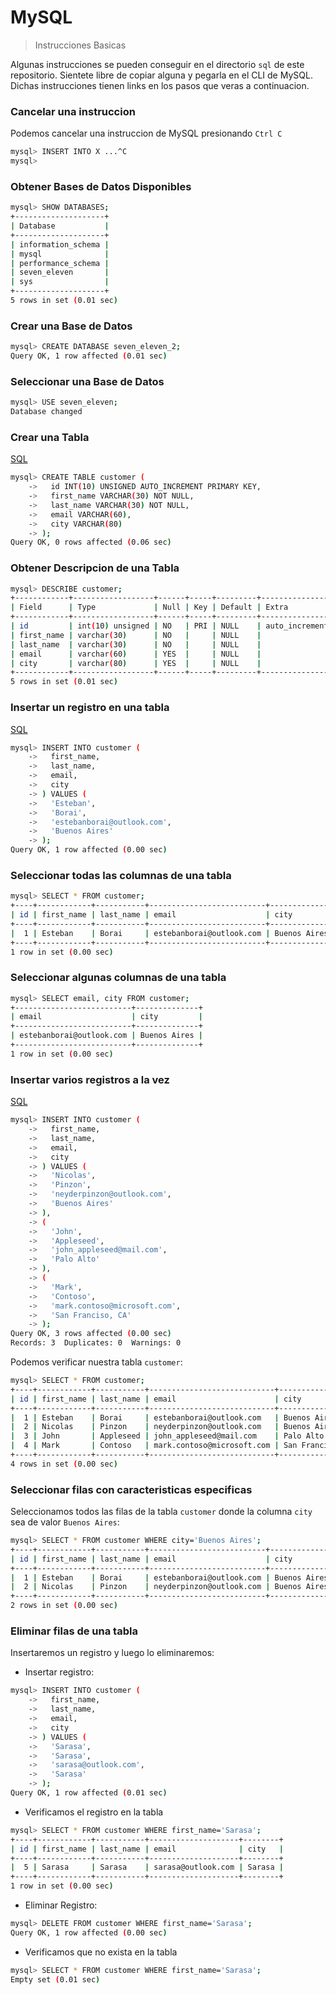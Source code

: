 # MySQL
> Instrucciones Basicas

Algunas instrucciones se pueden conseguir en el directorio `sql` de este repositorio.
Sientete libre de copiar alguna y pegarla en el CLI de MySQL.
Dichas instrucciones tienen links en los pasos que veras a continuacion.

### Cancelar una instruccion
Podemos cancelar una instruccion de MySQL presionando `Ctrl C`

```bash
mysql> INSERT INTO X ...^C
mysql>
```

### Obtener Bases de Datos Disponibles
```bash
mysql> SHOW DATABASES;
+--------------------+
| Database           |
+--------------------+
| information_schema |
| mysql              |
| performance_schema |
| seven_eleven       |
| sys                |
+--------------------+
5 rows in set (0.01 sec)
```

### Crear una Base de Datos
```bash
mysql> CREATE DATABASE seven_eleven_2;
Query OK, 1 row affected (0.01 sec)
```

### Seleccionar una Base de Datos
```bash
mysql> USE seven_eleven;
Database changed
```

### Crear una Tabla
[SQL](https://github.com/NeyderPinzon/db-mysql-docker/blob/master/sql/create_table_customer.sql)
```bash
mysql> CREATE TABLE customer (
    ->   id INT(10) UNSIGNED AUTO_INCREMENT PRIMARY KEY,
    ->   first_name VARCHAR(30) NOT NULL,
    ->   last_name VARCHAR(30) NOT NULL,
    ->   email VARCHAR(60),
    ->   city VARCHAR(80)
    -> );
Query OK, 0 rows affected (0.06 sec)
```

### Obtener Descripcion de una Tabla
```bash
mysql> DESCRIBE customer;
+------------+------------------+------+-----+---------+----------------+
| Field      | Type             | Null | Key | Default | Extra          |
+------------+------------------+------+-----+---------+----------------+
| id         | int(10) unsigned | NO   | PRI | NULL    | auto_increment |
| first_name | varchar(30)      | NO   |     | NULL    |                |
| last_name  | varchar(30)      | NO   |     | NULL    |                |
| email      | varchar(60)      | YES  |     | NULL    |                |
| city       | varchar(80)      | YES  |     | NULL    |                |
+------------+------------------+------+-----+---------+----------------+
5 rows in set (0.01 sec)
```

### Insertar un registro en una tabla
[SQL](https://github.com/NeyderPinzon/db-mysql-docker/blob/master/sql/insert_customer.sql)
```bash
mysql> INSERT INTO customer (
    ->   first_name,
    ->   last_name,
    ->   email,
    ->   city
    -> ) VALUES (
    ->   'Esteban',
    ->   'Borai',
    ->   'estebanborai@outlook.com',
    ->   'Buenos Aires'
    -> );
Query OK, 1 row affected (0.00 sec)
```

### Seleccionar todas las columnas de una tabla
```bash
mysql> SELECT * FROM customer;
+----+------------+-----------+--------------------------+--------------+
| id | first_name | last_name | email                    | city         |
+----+------------+-----------+--------------------------+--------------+
|  1 | Esteban    | Borai     | estebanborai@outlook.com | Buenos Aires |
+----+------------+-----------+--------------------------+--------------+
1 row in set (0.00 sec)
```

### Seleccionar algunas columnas de una tabla
```bash
mysql> SELECT email, city FROM customer;
+--------------------------+--------------+
| email                    | city         |
+--------------------------+--------------+
| estebanborai@outlook.com | Buenos Aires |
+--------------------------+--------------+
1 row in set (0.00 sec)
```

### Insertar varios registros a la vez
[SQL](https://github.com/NeyderPinzon/db-mysql-docker/blob/master/sql/insert_many_customers.sql)
```bash
mysql> INSERT INTO customer (
    ->   first_name,
    ->   last_name,
    ->   email,
    ->   city
    -> ) VALUES (
    ->   'Nicolas',
    ->   'Pinzon',
    ->   'neyderpinzon@outlook.com',
    ->   'Buenos Aires'
    -> ),
    -> (
    ->   'John',
    ->   'Appleseed',
    ->   'john_appleseed@mail.com',
    ->   'Palo Alto'
    -> ),
    -> (
    ->   'Mark',
    ->   'Contoso',
    ->   'mark.contoso@microsoft.com',
    ->   'San Franciso, CA'
    -> );
Query OK, 3 rows affected (0.00 sec)
Records: 3  Duplicates: 0  Warnings: 0
```

Podemos verificar nuestra tabla `customer`:

```bash
mysql> SELECT * FROM customer;
+----+------------+-----------+----------------------------+------------------+
| id | first_name | last_name | email                      | city             |
+----+------------+-----------+----------------------------+------------------+
|  1 | Esteban    | Borai     | estebanborai@outlook.com   | Buenos Aires     |
|  2 | Nicolas    | Pinzon    | neyderpinzon@outlook.com   | Buenos Aires     |
|  3 | John       | Appleseed | john_appleseed@mail.com    | Palo Alto        |
|  4 | Mark       | Contoso   | mark.contoso@microsoft.com | San Franciso, CA |
+----+------------+-----------+----------------------------+------------------+
4 rows in set (0.00 sec)
```

### Seleccionar filas con caracteristicas especificas
Seleccionamos todos las filas de la tabla `customer` donde la columna `city` sea de valor `Buenos Aires`:
```bash
mysql> SELECT * FROM customer WHERE city='Buenos Aires';
+----+------------+-----------+--------------------------+--------------+
| id | first_name | last_name | email                    | city         |
+----+------------+-----------+--------------------------+--------------+
|  1 | Esteban    | Borai     | estebanborai@outlook.com | Buenos Aires |
|  2 | Nicolas    | Pinzon    | neyderpinzon@outlook.com | Buenos Aires |
+----+------------+-----------+--------------------------+--------------+
2 rows in set (0.00 sec)
```

### Eliminar filas de una tabla
Insertaremos un registro y luego lo eliminaremos:
- Insertar registro:
```bash
mysql> INSERT INTO customer (
    ->   first_name,
    ->   last_name,
    ->   email,
    ->   city
    -> ) VALUES (
    ->   'Sarasa',
    ->   'Sarasa',
    ->   'sarasa@outlook.com',
    ->   'Sarasa'
    -> );
Query OK, 1 row affected (0.01 sec)
```

- Verificamos el registro en la tabla
```bash
mysql> SELECT * FROM customer WHERE first_name='Sarasa';
+----+------------+-----------+--------------------+--------+
| id | first_name | last_name | email              | city   |
+----+------------+-----------+--------------------+--------+
|  5 | Sarasa     | Sarasa    | sarasa@outlook.com | Sarasa |
+----+------------+-----------+--------------------+--------+
1 row in set (0.00 sec)

```

- Eliminar Registro:
```bash
mysql> DELETE FROM customer WHERE first_name='Sarasa';
Query OK, 1 row affected (0.00 sec)
```

- Verificamos que no exista en la tabla
```bash
mysql> SELECT * FROM customer WHERE first_name='Sarasa';
Empty set (0.01 sec)
```
